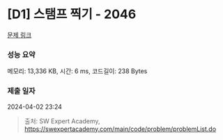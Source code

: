 # [D1] 스탬프 찍기 - 2046 

[문제 링크](https://swexpertacademy.com/main/code/problem/problemDetail.do?contestProbId=AV5QKdT6AyYDFAUq) 

### 성능 요약

메모리: 13,336 KB, 시간: 6 ms, 코드길이: 238 Bytes

### 제출 일자

2024-04-02 23:24



> 출처: SW Expert Academy, https://swexpertacademy.com/main/code/problem/problemList.do